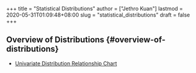 +++
title = "Statistical Distributions"
author = ["Jethro Kuan"]
lastmod = 2020-05-31T01:09:48+08:00
slug = "statistical_distributions"
draft = false
+++

## Overview of Distributions {#overview-of-distributions}

- [Univariate Distribution Relationship Chart](http://www.math.wm.edu/~leemis/chart/UDR/UDR.html)
